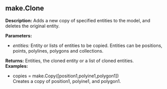 ## make.Clone  
  
  
**Description:** Adds a new copy of specified entities to the model, and deletes the original entity.  
  
**Parameters:**  
  * *entities:* Entity or lists of entities to be copied. Entities can be positions, points, polylines, polygons and collections.  
  
**Returns:** Entities, the cloned entity or a list of cloned entities.  
**Examples:**  
  * copies = make.Copy([position1,polyine1,polygon1])  
    Creates a copy of position1, polyine1, and polygon1.
  
